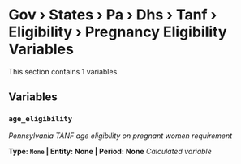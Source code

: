 # Gov › States › Pa › Dhs › Tanf › Eligibility › Pregnancy Eligibility Variables

This section contains 1 variables.

## Variables

### `age_eligibility`
*Pennsylvania TANF age eligibility on pregnant women requirement*

**Type: `None` | Entity: None | Period: None**
*Calculated variable*
